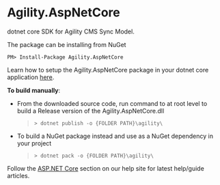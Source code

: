 # Agility.AspNetCore
dotnet core SDK for Agility CMS Sync Model.

The package can be installing from NuGet
```
PM> Install-Package Agility.AspNetCore
```
Learn how to setup the Agility.AspNetCore package in your dotnet core application [here](https://help.agilitycms.com/hc/en-us/articles/360019026211-Agility-AspNetCore).

**To build manually**: 
- From the downloaded source code, run command to at root level to build a Release version of the Agility.AspNetCore.dll
     > `> dotnet publish -o {FOLDER PATH}\agility\`
     
 - To build a NuGet package instead and use as a NuGet dependency in your project   
	> `> dotnet pack -o {FOLDER PATH}\agility\`

Follow the [ASP.NET Core](https://help.agilitycms.com/hc/en-us/sections/360002696372-ASP-NET-Core) section on our help site for latest help/guide articles.
